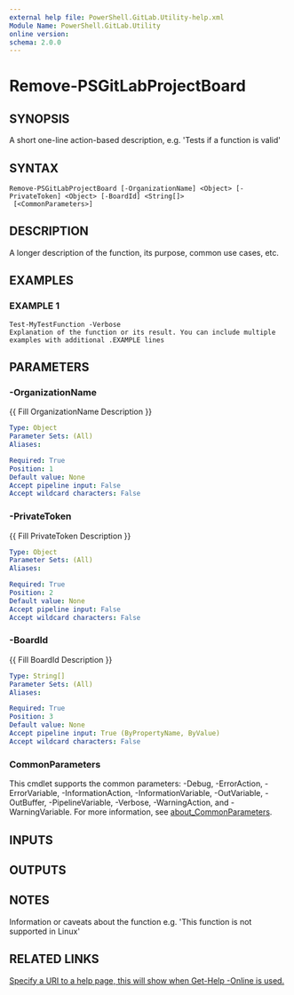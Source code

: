 ```yaml
---
external help file: PowerShell.GitLab.Utility-help.xml
Module Name: PowerShell.GitLab.Utility
online version:
schema: 2.0.0
---
```


# Remove-PSGitLabProjectBoard

## SYNOPSIS
A short one-line action-based description, e.g.
'Tests if a function is valid'

## SYNTAX

```
Remove-PSGitLabProjectBoard [-OrganizationName] <Object> [-PrivateToken] <Object> [-BoardId] <String[]>
 [<CommonParameters>]
```

## DESCRIPTION
A longer description of the function, its purpose, common use cases, etc.

## EXAMPLES

### EXAMPLE 1
```
Test-MyTestFunction -Verbose
Explanation of the function or its result. You can include multiple examples with additional .EXAMPLE lines
```

## PARAMETERS

### -OrganizationName
{{ Fill OrganizationName Description }}

```yaml
Type: Object
Parameter Sets: (All)
Aliases:

Required: True
Position: 1
Default value: None
Accept pipeline input: False
Accept wildcard characters: False
```

### -PrivateToken
{{ Fill PrivateToken Description }}

```yaml
Type: Object
Parameter Sets: (All)
Aliases:

Required: True
Position: 2
Default value: None
Accept pipeline input: False
Accept wildcard characters: False
```

### -BoardId
{{ Fill BoardId Description }}

```yaml
Type: String[]
Parameter Sets: (All)
Aliases:

Required: True
Position: 3
Default value: None
Accept pipeline input: True (ByPropertyName, ByValue)
Accept wildcard characters: False
```

### CommonParameters
This cmdlet supports the common parameters: -Debug, -ErrorAction, -ErrorVariable, -InformationAction, -InformationVariable, -OutVariable, -OutBuffer, -PipelineVariable, -Verbose, -WarningAction, and -WarningVariable. For more information, see [about_CommonParameters](http://go.microsoft.com/fwlink/?LinkID=113216).

## INPUTS

## OUTPUTS

## NOTES
Information or caveats about the function e.g.
'This function is not supported in Linux'

## RELATED LINKS

[Specify a URI to a help page, this will show when Get-Help -Online is used.]()

